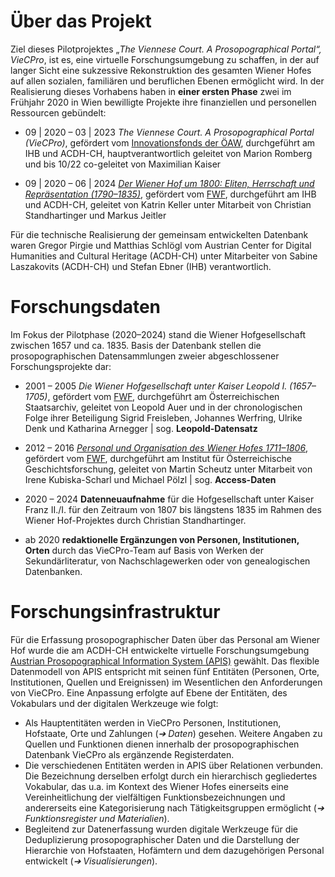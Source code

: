 # Über das Projekt

Ziel dieses Pilotprojektes „_The Viennese Court. A Prosopographical Portal“, VieCPro_, ist es, eine
virtuelle Forschungsumgebung zu schaffen, in der auf langer Sicht eine sukzessive Rekonstruktion des
gesamten Wiener Hofes auf allen sozialen, familiären und beruflichen Ebenen ermöglicht wird. In der
Realisierung dieses Vorhabens haben in **einer ersten Phase** zwei im Frühjahr 2020 in Wien
bewilligte Projekte ihre finanziellen und personellen Ressourcen gebündelt:

- 09 | 2020 – 03 | 2023 _The Viennese Court. A Prosopographical Portal (VieCPro)_, gefördert vom
  [Innovationsfonds der ÖAW](https://www.oeaw.ac.at/foerderungen/innovationsfonds), durchgeführt am
  IHB und ACDH-CH, hauptverantwortlich geleitet von Marion Romberg und bis 10/22 co-geleitet von
  Maximilian Kaiser

- 09 | 2020 – 06 | 2024
  [_Der Wiener Hof um 1800: Eliten, Herrschaft und Repräsentation (1790–1835)_](https://www.oeaw.ac.at/ihb/forschungsbereiche/geschichte-der-habsburgermonarchie/forschung/wiener-hof-um-1800),
  gefördert vom [FWF](https://www.fwf.ac.at/de/), durchgeführt am IHB und ACDH-CH, geleitet von
  Katrin Keller unter Mitarbeit von Christian Standhartinger und Markus Jeitler

Für die technische Realisierung der gemeinsam entwickelten Datenbank waren Gregor Pirgie und
Matthias Schlögl vom Austrian Center for Digital Humanities and Cultural Heritage (ACDH-CH) unter
Mitarbeiter von Sabine Laszakovits (ACDH-CH) und Stefan Ebner (IHB) verantwortlich.

# Forschungsdaten

Im Fokus der Pilotphase (2020–2024) stand die Wiener Hofgesellschaft zwischen 1657 und ca. 1835.
Basis der Datenbank stellen die prosopographischen Datensammlungen zweier abgeschlossener
Forschungsprojekte dar:

- 2001 – 2005 _Die Wiener Hofgesellschaft unter Kaiser Leopold I. (1657–1705)_, gefördert vom
  [FWF](https://www.fwf.ac.at/de/), durchgeführt am Österreichischen Staatsarchiv, geleitet von
  Leopold Auer und in der chronologischen Folge ihrer Beteiligung Sigrid Freisleben, Johannes
  Werfring, Ulrike Denk und Katharina Arnegger | sog. **Leopold-Datensatz**

- 2012 – 2016
  [_Personal und Organisation des Wiener Hofes 1711–1806_](https://hofpersonal.univie.ac.at/de/startseite/),
  gefördert vom [FWF](https://www.fwf.ac.at/de/), durchgeführt am Institut für Österreichische
  Geschichtsforschung, geleitet von Martin Scheutz unter Mitarbeit von Irene Kubiska-Scharl und
  Michael Pölzl | sog. **Access-Daten**

- 2020 – 2024 **Datenneuaufnahme** für die Hofgesellschaft unter Kaiser Franz II./I. für den
  Zeitraum von 1807 bis längstens 1835 im Rahmen des Wiener Hof-Projektes durch Christian
  Standhartinger.

- ab 2020 **redaktionelle Ergänzungen von Personen, Institutionen, Orten** durch das VieCPro-Team
  auf Basis von Werken der Sekundärliteratur, von Nachschlagewerken oder von genealogischen
  Datenbanken.

# Forschungsinfrastruktur

Für die Erfassung prosopographischer Daten über das Personal am Wiener Hof wurde die am ACDH-CH
entwickelte virtuelle Forschungsumgebung
[Austrian Prosopographical Information System (APIS)](https://www.oeaw.ac.at/de/acdh/tools/apis-app)
gewählt. Das flexible Datenmodell von APIS entspricht mit seinen fünf Entitäten (Personen, Orte,
Institutionen, Quellen und Ereignissen) im Wesentlichen den Anforderungen von VieCPro. Eine
Anpassung erfolgte auf Ebene der Entitäten, des Vokabulars und der digitalen Werkzeuge wie folgt:

- Als Hauptentitäten werden in VieCPro Personen, Institutionen, Hofstaate, Orte und Zahlungen (_➔
  Daten_) gesehen. Weitere Angaben zu Quellen und Funktionen dienen innerhalb der prosopographischen
  Datenbank VieCPro als ergänzende Registerdaten.
- Die verschiedenen Entitäten werden in APIS über Relationen verbunden. Die Bezeichnung derselben
  erfolgt durch ein hierarchisch gegliedertes Vokabular, das u.a. im Kontext des Wiener Hofes
  einerseits eine Vereinheitlichung der vielfältigen Funktionsbezeichnungen und andererseits eine
  Kategorisierung nach Tätigkeitsgruppen ermöglicht (_➔ Funktionsregister und Materialien_).
- Begleitend zur Datenerfassung wurden digitale Werkzeuge für die Deduplizierung prosopographischer
  Daten und die Darstellung der Hierarchie von Hofstaaten, Hofämtern und dem dazugehörigen Personal
  entwickelt (_➔ Visualisierungen_).
